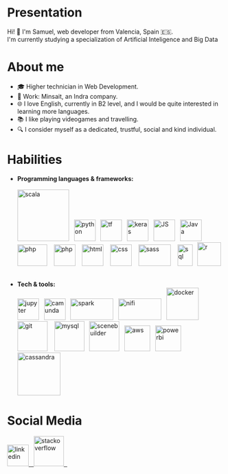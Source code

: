 
# Presentation

Hi! 👋 I'm Samuel, web developer from Valencia, Spain 🇪🇸. <br>
I'm currently studying a specialization of Artificial Inteligence and Big Data

# About me

- 🎓 Higher technician in Web Development.
- 💼 Work: Minsait, an Indra company.
- 🌐  I love English, currently in B2 level, and I would be quite interested in learning more languages.
- 📚 I like playing videogames and travelling.
- 🔍 I consider myself as a dedicated, trustful, social and kind individual.

# Habilities

- **Programming languages & frameworks:** <br><br>
<img src="https://docs.scala-lang.org/resources/img/scala-logo-red.png" alt="scala" width="120px" height="auto"> &nbsp;
<img src="https://upload.wikimedia.org/wikipedia/commons/archive/c/c3/20220821155028%21Python-logo-notext.svg" alt="python" width="50px" height="50px"> &nbsp;
<img src="https://i.pinimg.com/originals/aa/50/f8/aa50f8d700d9f2ec156fc8ee9d97d73a.png" alt="tf" width="50px" height="auto"> &nbsp;
<img src="https://th.bing.com/th/id/R.3c47e2ec7f4eae0945422e68f140c88a?rik=DCVjWQaoRfQqJA&pid=ImgRaw&r=0" alt="keras" width="50px" height="auto"> &nbsp;
<img src="https://upload.wikimedia.org/wikipedia/commons/thumb/6/6a/JavaScript-logo.png/600px-JavaScript-logo.png?20120221235433" alt="JS" width="50px" height="50px"> &nbsp;
<img src="https://brandslogos.com/wp-content/uploads/images/large/java-logo-1.png" alt="Java" width="50px" height="50px"> &nbsp;&nbsp;
<img src="https://upload.wikimedia.org/wikipedia/commons/thumb/2/27/PHP-logo.svg/2560px-PHP-logo.svg.png" alt="php" width="69px" height="50px"> &nbsp;&nbsp;
<img src="https://upload.wikimedia.org/wikipedia/commons/thumb/9/9a/Laravel.svg/1969px-Laravel.svg.png" alt="php" width="50px" height="auto"> &nbsp;&nbsp;
<img src="https://cdn-icons-png.flaticon.com/512/732/732212.png" alt="html" width="50px" height="50px"> &nbsp;&nbsp;
<img src="https://res.cloudinary.com/dnpmdb8r8/image/upload/f_auto,c_limit,q_auto,w_auto/w_600/argyleink/csslogo.png" alt="css" width="50px" height="50px"> &nbsp;&nbsp;
<img src="https://upload.wikimedia.org/wikipedia/commons/thumb/9/96/Sass_Logo_Color.svg/2560px-Sass_Logo_Color.svg.png" alt="sass" width="75px" height="50px"> &nbsp;&nbsp;
<img src="https://logodix.com/logo/1327215.png" alt="sql" width="35px" height="50px"> &nbsp;
<img src="https://iconape.com/wp-content/png_logo_vector/r-lang.png" alt="r" width="55px" height="auto"> &nbsp;

- **Tech & tools:** <br>
  <img src="https://www.svgrepo.com/show/373718/jupyter.svg" alt="jupyter" width="50px" height="50px"> &nbsp;
  <img src="https://camunda.com/wp-content/uploads/camunda/blog-images/4-icon.png" alt="camunda" width="50px" height="50px"> &nbsp;
  <img src="https://uploads-ssl.webflow.com/5e724862760345325327026c/5fa7238e9ad1b43af56de907_apache-spark-white-logo-p-500.png" alt="spark" width="100px" height="50px"> &nbsp;
  <img src="https://upload.wikimedia.org/wikipedia/commons/thumb/f/ff/Apache-nifi-logo.svg/180px-Apache-nifi-logo.svg.png?20190703114335" alt="nifi" width="100px" height="50px"> &nbsp;
  <img src="https://img.icons8.com/?size=256&id=LdUzF8b5sz2R&format=png" alt="docker" width="75px" height="75px"> &nbsp;
  <img src="https://git-scm.com/images/logos/downloads/Git-Icon-1788C.png" alt="git" width="70px" > &nbsp;&nbsp;
  <img src="https://img.icons8.com/?size=256&id=QeIg9siFKGgp&format=png" alt="mysql" width="70px" > &nbsp;
  <img src="https://img.icons8.com/?size=256&id=BZz399uT6eo0&format=png" alt="scenebuilder" width="70px" > &nbsp;
  <img src="https://cdn.inspireuplift.com/uploads/images/seller_products/31661/1702633077_AWSlogoAmazonWebServiceslogo.png" alt="aws" width="60px" heigth="auto"> &nbsp;
  <img src="https://global-uploads.webflow.com/64009fedce03bf07c4d0898b/643804e8b185914738e36eda_1200px-New_Power_BI_Logo.svg.png" alt="powerbi" width="60px" heigth="auto"> &nbsp;
  <img src="https://destatic.blob.core.windows.net/images/cassandra-logo.png" alt="cassandra" width="100px" heigth="auto"> &nbsp;

# Social Media

<a href="https://www.linkedin.com/in/samuel-arteaga-l%C3%B3pez-370bb3278/">
<img src="https://upload.wikimedia.org/wikipedia/commons/thumb/c/ca/LinkedIn_logo_initials.png/600px-LinkedIn_logo_initials.png?20140125013055" alt="linkedin" width="50px" height="50px"> &nbsp;
</a>
<a href="https://stackoverflow.com/users/20852770/samuehfdez">
<img src="https://img.icons8.com/?size=256&id=13955&format=png" alt="stackoverflow" width="70px" >  &nbsp;
</a>




